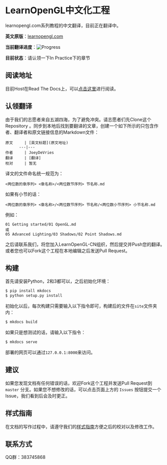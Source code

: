 # LearnOpenGL中文化工程

learnopengl.com系列教程的中文翻译，目前正在翻译中。

**英文原版**：[learnopengl.com](learnopengl.com)

**当前翻译进度**：![Progress](http://progressed.io/bar/70?title=44/58)

**目前状态**：请认领一下In Practice下的章节

## 阅读地址

目前Host在Read The Docs上，可以[点击这里](https://learnopengl-cn.github.io/)进行阅读。

## 认领翻译

由于我们的志愿者来自五湖四海，为了避免冲突。请志愿者们先Clone这个Repository 。同步到本地后找到要翻译的文章，创建一个如下所示的只包含作者、翻译者和原文链接信息的Markdown文件：

```
原文     | [英文标题](原文地址)
      ---|---
作者     | JoeyDeVries
翻译     | [翻译]
校对     | 暂无
```

译文的文件命名统一规范为：

```
<两位数的章序列> <章名称>/<两位数节序列> 节名称.md
```

如果有小节的话：

```
<两位数的章序列> <章名称>/<两位数节序列> 节名称/<两位数小节序列> 小节名称.md
```

例如：

```
01 Getting started/01 OpenGL.md
或
05 Advanced Lighting/03 Shadows/02 Point Shadows.md
```

之后请联系我们，将您加入LearnOpenGL-CN组织，然后提交并Push您的翻译。或者您也可以Fork这个工程在本地编辑之后发送Pull Request。

## 构建

首先请安装Python，2和3都可以，之后初始化环境：

```bash
$ pip install mkdocs
$ python setup.py install
```

初始化以后，每次构建只需要输入以下指令即可，构建后的文件在`site`文件夹内：

```bash
$ mkdocs build
```

如果只是想测试的话，请输入以下指令：

```bash
$ mkdocs serve
```

部署的网页可以通过`127.0.0.1:8000`来访问。

## 建议

如果您发现文档有任何错误的话，欢迎Fork这个工程并发送Pull Request到 `master` 分支。如果您不想修改的话，可以点击页面上方的 `Issues` 按钮提交一个Issue，我们看到后会及时更正。

## 样式指南

在文档的写作过程中，请遵守我们的[样式指南](https://github.com/LearnOpenGL-CN/LearnOpenGL-CN/blob/master/styleguide.md)方便之后的校对以及修改工作。

## 联系方式

QQ群：383745868